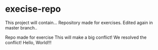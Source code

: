 # execise-repo

This project will contain...
Repository made for exercises.
Edited again in master branch..

Repo made for exercise
This will make a big conflict!
We resolved the conflict!
Hello, World!!!
